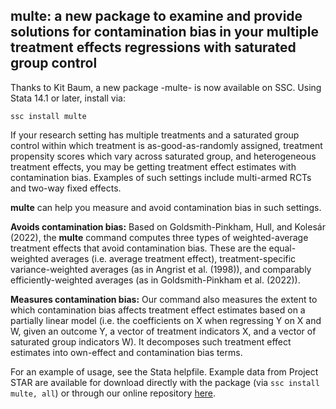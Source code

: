## multe: a new package to examine and provide solutions for contamination bias in your multiple treatment effects regressions with saturated group control
Thanks to Kit Baum, a new package -multe- is now available on SSC. Using Stata 14.1 or later, install via:

```
ssc install multe
```

If your research setting has multiple treatments and a saturated group control within which treatment is as-good-as-randomly assigned, treatment propensity scores which vary across saturated group, and heterogeneous treatment effects, you may be getting treatment effect estimates with contamination bias. Examples of such settings include multi-armed RCTs and two-way fixed effects.

**multe** can help you measure and avoid contamination bias in such settings.

**Avoids contamination bias:** Based on Goldsmith-Pinkham, Hull, and Kolesár (2022), the **multe** command computes three types of weighted-average treatment effects that avoid contamination bias. These are the equal-weighted averages (i.e. average treatment effect), treatment-specific variance-weighted averages (as in Angrist et al. (1998)), and comparably efficiently-weighted averages (as in Goldsmith-Pinkham et al. (2022)).

**Measures contamination bias:** Our command also measures the extent to which contamination bias affects treatment effect estimates based on a partially linear model (i.e. the coefficients on X when regressing Y on X and W, given an outcome Y, a vector of treatment indicators X, and a vector of saturated group indicators W). It decomposes such treatment effect estimates into own-effect and contamination bias terms.

For an example of usage, see the Stata helpfile. Example data from Project STAR are available for download directly with the package (via `ssc install multe, all`) or through our online repository [here](https://raw.githubusercontent.com/gphk-metrics/stata-multe/ab353845e9cc4d3f30563c345342daff2ee1dec8/test/example_star.dta).

